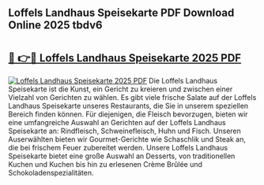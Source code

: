 ## Loffels Landhaus Speisekarte PDF Download Online 2025 tbdv6

# <h2><a href="http://gcczl7h.nevu.top/?p=Loffels+Landhaus+Speisekarte">🔗 👉🔴 Loffels Landhaus Speisekarte 2025 PDF</a></h2>

[![Loffels Landhaus Speisekarte 2025 PDF](https://i.imgur.com/dBaPXMq.png)](http://gcczl7h.nevu.top/?p=Loffels+Landhaus+Speisekarte)
Die Loffels Landhaus Speisekarte ist die Kunst, ein Gericht zu kreieren und zwischen einer Vielzahl von Gerichten zu wählen. Es gibt viele frische Salate auf der Loffels Landhaus Speisekarte unseres Restaurants, die Sie in unserem speziellen Bereich finden können. Für diejenigen, die Fleisch bevorzugen, bieten wir eine umfangreiche Auswahl an Gerichten auf der Loffels Landhaus Speisekarte an: Rindfleisch, Schweinefleisch, Huhn und Fisch. Unseren Auserwählten bieten wir Gourmet-Gerichte wie Schaschlik und Steak an, die bei frischem Feuer zubereitet werden. Unsere Loffels Landhaus Speisekarte bietet eine große Auswahl an Desserts, von traditionellen Kuchen und Kuchen bis hin zu erlesenen Crème Brûlée und Schokoladenspezialitäten.
